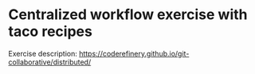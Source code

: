 # Centralized workflow exercise with taco recipes

Exercise description: https://coderefinery.github.io/git-collaborative/distributed/
